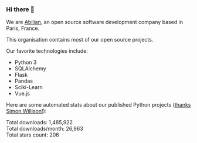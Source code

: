 ### Hi there 👋

We are [Abilian](https://abilian.com/), an open source software development company based in Paris, France.

This organisation contains most of our open source projects.

Our favorite technologies include:

- Python 3
- SQLAlchemy
- Flask
- Pandas
- Sciki-Learn
- Vue.js

Here are some automated stats about our published Python projects
([thanks Simon Willison!][sw-post]):

<!--marker-->
Total downloads: 1,485,922<br>
Total downloads/month: 26,963<br>
Total stars count: 206
<!--end-->

[sw-post]: https://simonwillison.net/2020/Jul/10/self-updating-profile-readme/
